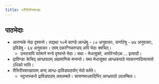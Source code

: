 ```yaml
---
title: +तैत्तिरीयशाखा
---
```


## पाठभेदाः
- आरण्यके भेदा दृश्यन्ते। तद्यथा १०मे काण्डे आन्ध्रेषु - ८० अनुवाकाः, कर्णाटेषु - ७४ अनुवाकाः, द्रविडेषु - ६४ अनुवाकाः। एवम् एकाग्निकाण्डय् अपि भेदाः क्वचित्।
  - उभयत्रापि वर्तमाने मन्त्रे दृश्यन्ते भेदाः। यथा - मेधासूक्ते, अघोरेभ्योऽथ … इत्यादौ।
- द्राविण्डाः केचिद् आन्ध्रपाठम् अप्रामाणिकं मन्यन्ते। यथा मेधासूक्त आन्ध्रकपाठे व्याकरणादिव्यत्ययो ऽधिको भाति।
- तैत्तिरीयशाखायाम् अप्य् आन्ध्र-द्राविडपाठयोर् भेदो वर्तते।
  - भट्टभास्करो द्राविडपाठम् अवलम्बते। सायणमाधवादिभिर् आन्ध्रपाठो ऽवलम्बितः।

